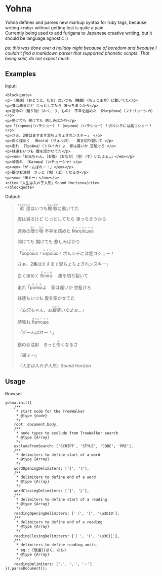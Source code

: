 # Yohna

Yohna defines and parses new markup syntax for ruby tags, because writing `<ruby>` without getting lost is quite a pain.  
Currently being used to add furigana to Japanese creative writing, but it should be language agnostic :)

_ps: this was done over a holiday night because of boredom and because I couldn't find a markdown parser that supported phonetic scripts. That being said, do not expect much_

## Examples

Input:

```
<blockquote>
<p>｛弟達｝（おとうと、たち）はいつも｛機敏｝（ちょこまか）に動いてた</p>
<p>腹は減るけど じっとしてたら 凍っちまうから</p>
<p>運命の｛贈り物｝（おく、り、もの） 不幸を詰めた ｛Матрёшка｝（マトリョーシカ）</p>
<p>開けても 開けても 悲しみばかり</p>
<p>「｛хорошо｝（ハラショー）！｛хорошо｝（ハラショー）！ボルシチには黒コショー！</p>
<p>さぁ、2番はますます涙ちょちょぎれンスキー」 </p>
<p>白く煌めく ｛Волга｝（ヴォルガ） 　風を切り裂いて </p>
<p>走れ ｛Тройка｝（トロイカ）よ　家は遠いか 空駈けろ </p>
<p>妹達もいつも 腹を空かせてた</p>
<p><em>「お兄ちゃん、｛お腹｝（おなか）｛空｝（す）いたよぉ…」</em></p>
<p>頑張れ ｛Катюша｝（カチューシャ）</p>
<p><em>「がーんばれー！」</em></p>
<p>銀のお注射　きっと｛快｝（よ）くなるさ</p>
<p><em>「痛ぇー」</em></p>
<cite>『人生は入れ子人形』Sound Horizon</cite>
</blockquote>
```

Output:


<blockquote>
<p><ruby>弟<rp>(</rp><rt>おとうと</rt><rp>)</rp></ruby><ruby>達<rp>(</rp><rt>たち</rt><rp>)</rp></ruby>はいつも<ruby>機敏<rp>(</rp><rt>ちょこまか</rt><rp>)</rp></ruby>に動いてた</p>
<p>腹は減るけど じっとしてたら 凍っちまうから</p>
<p>運命の<ruby>贈<rp>(</rp><rt>おく</rt><rp>)</rp></ruby>り<ruby>物<rp>(</rp><rt>もの</rt><rp>)</rp></ruby> 不幸を詰めた <ruby>Матрёшка<rp>(</rp><rt>マトリョーシカ</rt><rp>)</rp></ruby></p>
<p>開けても 開けても 悲しみばかり</p>
<p>「<ruby>хорошо<rp>(</rp><rt>ハラショー</rt><rp>)</rp></ruby>！<ruby>хорошо<rp>(</rp><rt>ハラショー</rt><rp>)</rp></ruby>！ボルシチには黒コショー！</p>
<p>さぁ、2番はますます涙ちょちょぎれンスキー」 </p>
<p>白く煌めく <ruby>Волга<rp>(</rp><rt>ヴォルガ</rt><rp>)</rp></ruby> 　風を切り裂いて </p>
<p>走れ <ruby>Тройка<rp>(</rp><rt>トロイカ</rt><rp>)</rp></ruby>よ　家は遠いか 空駈けろ </p>
<p>妹達もいつも 腹を空かせてた</p>
<p><em>「お兄ちゃん、お<ruby>腹<rp>(</rp><rt>なか</rt><rp>)</rp></ruby><ruby>空<rp>(</rp><rt>す</rt><rp>)</rp></ruby>いたよぉ…」</em></p>
<p>頑張れ <ruby>К<rp>(</rp><rt>カ</rt><rp>)</rp></ruby><ruby>а<rp>(</rp><rt>チ</rt><rp>)</rp></ruby><ruby>т<rp>(</rp><rt>ュ</rt><rp>)</rp></ruby><ruby>ю<rp>(</rp><rt>ー</rt><rp>)</rp></ruby><ruby>ш<rp>(</rp><rt>シ</rt><rp>)</rp></ruby><ruby>а<rp>(</rp><rt>ャ</rt><rp>)</rp></ruby></p>
<p><em>「がーんばれー！」</em></p>
<p>銀のお注射　きっと<ruby>快<rp>(</rp><rt>よ</rt><rp>)</rp></ruby>くなるさ</p>
<p><em>「痛ぇー」</em></p>
<cite>『人生は入れ子人形』Sound Horizon</cite>
</blockquote>

## Usage

Browser
```
yohna.init({
    /**
     * start node for the TreeWalker
     * @type {node}
     */
    root: document.body,
    /**
     * node types to exclude from TreeWalker search
     * @type {Array}
     */
    excludeFromSearch: ['SCRIPT', 'STYLE', 'CODE', 'PRE'],
    /**
     * delimiters to define start of a word
     * @type {Array}
     */
    wordOpeningDelimiters: ['{', '｛'],
    /**
     * delimiters to define end of a word
     * @type {Array}
     */
    wordClosingDelimiters: ['}', '｝'],
    /**
     * delimiters to define start of a reading
     * @type {Array}
     */
    readingOpeningDelimiters: ['（', '(', '\u3010'],
    /**
     * delimiters to define end of a reading
     * @type {Array}
     */
    readingClosingDelimiters: ['）', ')', '\u3011'],
    /**
     * delimiters to define reading units.
     * eg.: {僕達}(ぼく、たち)
     * @type {Array}
     */
    readingDelimiters: ['.', '、', '・']
}).parseDocument();
```
